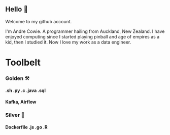 ## Hello :ghost:

Welcome to my github account.

I'm Andre Cowie. A programmer hailing from Auckland, New Zealand. I have enjoyed computing since I started playing pinball and age of empires as a kid, then I studied it. Now I love my work as a data engineer. 
# Toolbelt
### Golden  :hammer_and_pick:
#### .sh .py .c .java .sql 

#### Kafka, Airflow

### Silver :hammer:
#### Dockerfile .js .go .R

